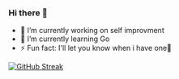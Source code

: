### Hi there 👋

- 🔭 I’m currently working on self improvment
- 🌱 I’m currently learning Go
- ⚡ Fun fact: I'll let you know when i have one🫠

[![GitHub Streak](https://streak-stats.demolab.com/?user=Dontpingforgank)](https://git.io/streak-stats)
